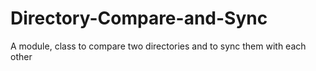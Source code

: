 # Directory-Compare-and-Sync
A module, class to compare two directories and to sync them with each other
